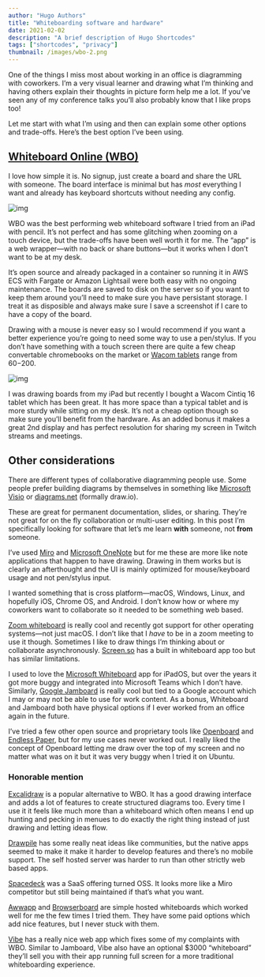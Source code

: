 ```yaml
---
author: "Hugo Authors"
title: "Whiteboarding software and hardware"
date: 2021-02-02
description: "A brief description of Hugo Shortcodes"
tags: ["shortcodes", "privacy"]
thumbnail: /images/wbo-2.png
---
```


One of the things I miss most about working in an office is diagramming with coworkers. I’m a very visual learner and drawing what I’m thinking and having others explain their thoughts in picture form help me a lot. If you’ve seen any of my conference talks you’ll also probably know that I like props too!

Let me start with what I’m using and then can explain some other options and trade-offs. Here’s the best option I’ve been using.

## [Whiteboard Online (WBO)](https://wbo.ophir.dev/)

I love how simple it is. No signup, just create a board and share the URL with someone. The board interface is minimal but has *most* everything I want and already has keyboard shortcuts without needing any config.

![img](/images/wbo-1.png)

WBO was the best performing web whiteboard software I tried from an iPad with pencil. It’s not perfect and has some glitching when zooming on a touch device, but the trade-offs have been well worth it for me. The “app” is a web wrapper—with no back or share buttons—but it works when I don’t want to be at my desk.

It’s open source and already packaged in a container so running it in AWS ECS with Fargate or Amazon Lightsail were both easy with no ongoing maintenance. The boards are saved to disk on the server so if you want to keep them around you’ll need to make sure you have persistant storage. I treat it as disposible and always make sure I save a screenshot if I care to have a copy of the board.

Drawing with a mouse is never easy so I would recommend if you want a better experience you’re going to need some way to use a pen/stylus. If you don’t have something with a touch screen there are quite a few cheap convertable chromebooks on the market or [Wacom tablets](https://estore.wacom.com/en-US/tablets.html) range from $60-$200.

![img](/images/whiteboarding-cintiq.jpg)

I was drawing boards from my iPad but recently I bought a Wacom Cintiq 16 tablet which has been great. It has more space than a typical tablet and is more sturdy while sitting on my desk. It’s not a cheap option though so make sure you’ll benefit from the hardware. As an added bonus it makes a great 2nd display and has perfect resolution for sharing my screen in Twitch streams and meetings.

## Other considerations

There are different types of collaborative diagramming people use. Some people prefer building diagrams by themselves in something like [Microsoft Visio](https://www.microsoft.com/en-us/microsoft-365/visio/flowchart-software) or [diagrams.net](https://diagrams.net/) (formally draw.io).

These are great for permanent documentation, slides, or sharing. They’re not great for on the fly collaboration or multi-user editing. In this post I’m specifically looking for software that let’s me learn **with** someone, not **from** someone.

I’ve used [Miro](https://miro.com/) and [Microsoft OneNote](https://www.onenote.com/) but for me these are more like note applications that happen to have drawing. Drawing in them works but is clearly an afterthought and the UI is mainly optimized for mouse/keyboard usage and not pen/stylus input.

I wanted something that is cross platform—macOS, Windows, Linux, and hopefully iOS, Chrome OS, and Android. I don’t know how or where my coworkers want to collaborate so it needed to be something web based.

[Zoom whiteboard](https://support.zoom.us/hc/en-us/articles/205677665-Sharing-a-whiteboard) is really cool and recently got support for other operating systems—not just macOS. I don’t like that I *have* to be in a zoom meeting to use it though. Sometimes I like to draw things I’m thinking about or collaborate asynchronously. [Screen.so](https://screen.so/) has a built in whiteboard app too but has similar limitations.

I used to love the [Microsoft Whiteboard](https://www.microsoft.com/en-us/microsoft-365/microsoft-whiteboard/digital-whiteboard-app) app for iPadOS, but over the years it got more buggy and integrated into Microsoft Teams which I don’t have. Similarly, [Google Jamboard](https://jamboard.google.com/) is really cool but tied to a Google account which I may or may not be able to use for work content. As a bonus, Whiteboard and Jamboard both have physical options if I ever worked from an office again in the future.

I’ve tried a few other open source and proprietary tools like [Openboard](https://openboard.ch/index.en.html) and [Endless Paper](https://www.endlesspaper.app/), but for my use cases never worked out. I really liked the concept of Openboard letting me draw over the top of my screen and no matter what was on it but it was very buggy when I tried it on Ubuntu.

### Honorable mention

[Excalidraw](https://github.com/excalidraw/excalidraw) is a popular alternative to WBO. It has a good drawing interface and adds a lot of features to create structured diagrams too. Every time I use it it feels like much more than a whiteboard which often means I end up hunting and pecking in menues to do exactly the right thing instead of just drawing and letting ideas flow.

[Drawpile](https://drawpile.net/) has some really neat ideas like communities, but the native apps seemed to make it make it harder to develop features and there’s no mobile support. The self hosted server was harder to run than other strictly web based apps.

[Spacedeck](https://github.com/spacedeck/spacedeck-open) was a SaaS offering turned OSS. It looks more like a Miro competitor but still being maintained if that’s what you want.

[Awwapp](https://awwapp.com/#) and [Browserboard](https://browserboard.com/) are simple hosted whiteboards which worked well for me the few times I tried them. They have some paid options which add nice features, but I never stuck with them.

[Vibe](https://app.vibe.us/) has a really nice web app which fixes some of my complaints with WBO. Similar to Jamboard, Vibe also have an optional $3000 “whiteboard” they’ll sell you with their app running full screen for a more traditional whiteboarding experience.
